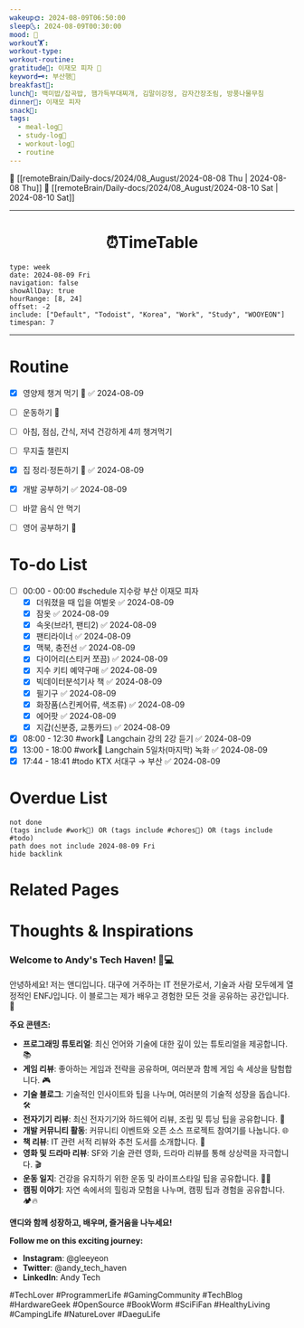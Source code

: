 ```yaml
---
wakeup🌞: 2024-08-09T06:50:00
sleep🌜: 2024-08-09T00:30:00
mood: 🚄
workout🏋️: 
workout-type: 
workout-routine: 
gratitude🙏: 이재모 피자 🍕
keyword🗝️: 부산행🚄
breakfast🍳: 
lunch🍚: 백미밥/잡곡밥, 햄가득부대찌개, 김말이강정, 감자간장조림, 방풍나물무침
dinner🥗: 이재모 피자
snack🍬: 
tags:
  - meal-log📝
  - study-log📓
  - workout-log💪
  - routine
---
```


🔺 [[remoteBrain/Daily-docs/2024/08_August/2024-08-08 Thu | 2024-08-08 Thu]]
🔻 [[remoteBrain/Daily-docs/2024/08_August/2024-08-10 Sat | 2024-08-10 Sat]]
___
<h1> <center>⏰TimeTable </center> </h1>

```gEvent
type: week
date: 2024-08-09 Fri
navigation: false
showAllDay: true
hourRange: [8, 24]
offset: -2
include: ["Default", "Todoist", "Korea", "Work", "Study", "WOOYEON"]
timespan: 7
```

--- 


# Routine 

- [x] 영양제 챙겨 먹기 🔼 ✅ 2024-08-09
- [ ] 운동하기 🔼
- [ ] 아침, 점심, 간식, 저녁 건강하게 4끼 챙겨먹기
- [ ] 무지출 챌린지 
- [x] 집 정리·정돈하기 🔼 ✅ 2024-08-09
- [x] 개발 공부하기 ✅ 2024-08-09
- [ ] 바깥 음식 안 먹기 
- [ ] 영어 공부하기 🔼 


# To-do List

- [ ] 00:00 - 00:00 #schedule 지수랑 부산 이재모 피자
	- [x] 더워졌을 때 입을 여벌옷 ✅ 2024-08-09
	- [x] 잠옷 ✅ 2024-08-09
	- [x] 속옷(브라1, 팬티2) ✅ 2024-08-09
	- [x] 팬티라이너 ✅ 2024-08-09
	- [x] 맥북, 충전선 ✅ 2024-08-09
	- [x] 다이어리(스티커 쪼끔) ✅ 2024-08-09
	- [x] 지수 키티 예약구매 ✅ 2024-08-09
	- [x] 빅데이터분석기사 책 ✅ 2024-08-09
	- [x] 필기구 ✅ 2024-08-09
	- [x] 화장품(스킨케어류, 색조류) ✅ 2024-08-09
	- [x] 에어팟 ✅ 2024-08-09
	- [x] 지갑(신분증, 교통카드) ✅ 2024-08-09
- [x] 08:00 - 12:30 #work💼 Langchain 강의 2강 듣기 ✅ 2024-08-09
- [x] 13:00 - 18:00 #work💼 Langchain 5일차(마지막) 녹화 ✅ 2024-08-09
- [x] 17:44 - 18:41 #todo KTX 서대구 → 부산 ✅ 2024-08-09

# Overdue List
```tasks
not done
(tags include #work💼) OR (tags include #chores🧺) OR (tags include #todo)
path does not include 2024-08-09 Fri
hide backlink
```

# Related Pages



# Thoughts & Inspirations


### Welcome to Andy's Tech Haven! 🚀💻

안녕하세요! 저는 앤디입니다. 대구에 거주하는 IT 전문가로서, 기술과 사람 모두에게 열정적인 ENFJ입니다. 이 블로그는 제가 배우고 경험한 모든 것을 공유하는 공간입니다. 🌟

**주요 콘텐츠:**

- **프로그래밍 튜토리얼**: 최신 언어와 기술에 대한 깊이 있는 튜토리얼을 제공합니다. 📚
- **게임 리뷰**: 좋아하는 게임과 전략을 공유하며, 여러분과 함께 게임 속 세상을 탐험합니다. 🎮
- **기술 블로그**: 기술적인 인사이트와 팁을 나누며, 여러분의 기술적 성장을 돕습니다. 🛠️
- **전자기기 리뷰**: 최신 전자기기와 하드웨어 리뷰, 조립 및 튜닝 팁을 공유합니다. 🔧
- **개발 커뮤니티 활동**: 커뮤니티 이벤트와 오픈 소스 프로젝트 참여기를 나눕니다. 🌐
- **책 리뷰**: IT 관련 서적 리뷰와 추천 도서를 소개합니다. 📖
- **영화 및 드라마 리뷰**: SF와 기술 관련 영화, 드라마 리뷰를 통해 상상력을 자극합니다. 🎬
- **운동 일지**: 건강을 유지하기 위한 운동 및 라이프스타일 팁을 공유합니다. 🏃‍♂️
- **캠핑 이야기**: 자연 속에서의 힐링과 모험을 나누며, 캠핑 팁과 경험을 공유합니다. 🏕️🔥

**앤디와 함께 성장하고, 배우며, 즐거움을 나누세요!**

**Follow me on this exciting journey:**

- **Instagram**: @gleeyeon
- **Twitter**: @andy_tech_haven
- **LinkedIn**: Andy Tech

#TechLover #ProgrammerLife #GamingCommunity #TechBlog #HardwareGeek #OpenSource #BookWorm #SciFiFan #HealthyLiving #CampingLife #NatureLover #DaeguLife

